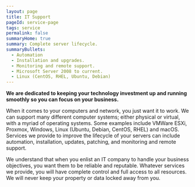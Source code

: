 ```yaml
---
layout: page
title: IT Support
pageId: service-page
tags: service
permalink: false
summaryHome: true
summary: Complete server lifecycle.
summaryBullets:
  - Automation
  - Installation and upgrades.
  - Monitoring and remote support.
  - Microsoft Server 2008 to current.
  - Linux (CentOS, RHEL, Ubuntu, Debian)
---
```

**We are dedicated to keeping your technology investment up and running smoothly so you can focus on your business.**

When it comes to your computers and network, you just want it to work. We can support many different computer systems; either physical or virtual, with a myriad of operating systems. Some examples include VMWare ESXi, Proxmox, Windows, Linux (Ubuntu, Debian, CentOS, RHEL) and macOS. Services we provide to improve the lifecycle of your servers can include automation, installation, updates, patching, and monitoring and remote support.

We understand that when you enlist an IT company to handle your business objectives, you want them to be reliable and reputable. Whatever services we provide, you will have complete control and full access to all resources. We will never keep your property or data locked away from you.
